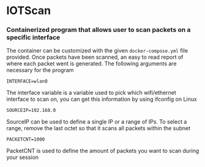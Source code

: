 # IOTScan
### Containerized program that allows user to scan packets on a specific interface
The container can be customized with the given ```docker-compose.yml``` file provided. Once packets have been scanned, an easy to read report of where each packet went is generated. The following arguments are necessary for the program
```
INTERFACE=wlan0
```
The interface variable is a variable used to pick which wifi/ethernet interface to scan on, you can get this information by using ifconfig on Linux
```
SOURCEIP=192.168.0
```
SourceIP can be used to define a single IP or a range of IPs. To select a range, remove the last octet so that it scans all packets within the subnet
```
PACKETCNT=1000
```
PacketCNT is used to define the amount of packets you want to scan during your session
